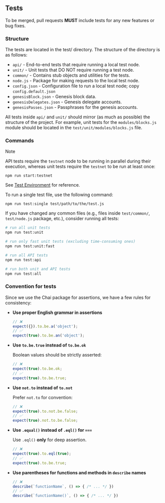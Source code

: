 ## Tests

To be merged, pull requests **MUST** include tests for any new features or bug fixes.

### Structure

The tests are located in the test/ directory. The structure of the directory is as follows:
- `api/` - End-to-end tests that require running a local test node.
- `unit/` - Unit tests that DO NOT require running a test node.
- `common/` - Contains stub objects and utilities for the tests.
- `node.js` - Package for making requests to the local test node.
- `config.json` - Configuration file to run a local test node; copy `config.default.json`
- `genesisBlock.json` - Genesis block data.
- `genesisDelegates.json` - Genesis delegate accounts.
- `genesisPasses.json` - Passphrases for the genesis accounts.

All tests inside `api/` and `unit/` should mirror (as much as possible) the structure of the project. For example, unit tests for the `modules/blocks.js` module should be located in the `test/unit/modules/blocks.js` file.

### Commands

> [!NOTE]
> API tests require the `testnet` node to be running in parallel during their execution, whereas unit tests require the `testnet` to be run at least once:
>
> ```
> npm run start:testnet
> ```
>
> See [Test Environment](../README.md#Test-Environment) for reference.


To run a single test file, use the following command:

```
npm run test:single test/path/to/the/test.js
```

If you have changed any common files (e.g., files inside `test/common/`, `test/node.js` package, etc.), consider running all tests:

```sh
# run all unit tests
npm run test:unit

# run only fast unit tests (excluding time-consuming ones)
npm run test:unit:fast

# run all API tests
npm run test:api

# run both unit and API tests
npm run test:all
```

### Convention for tests

Since we use the Chai package for assertions, we have a few rules for consistency:

- **Use proper English grammar in assertions**

  ```js
  // ❌
  expect({}).to.be.a('object');
  // ✅
  expect(true).to.be.an('object');
  ```

- **Use `to.be.true` instead of `to.be.ok`**

  Boolean values should be strictly asserted:

  ```js
  // ❌
  expect(true).to.be.ok;
  // ✅
  expect(true).to.be.true;
  ```

- **Use `not.to` instead of `to.not`**

  Prefer `not.to` for convention:

  ```js
  // ❌
  expect(true).to.not.be.false;
  // ✅
  expect(true).not.to.be.false;
  ```

- **Use `.equal()` instead of `.eql()` for `===`**

  Use `.eql()` **only** for deep assertion.

  ```js
  // ❌
  expect(true).to.eql(true);
  // ✅
  expect(true).to.be.true;
  ```

- **Use parentheses for functions and methods in `describe` names**

  ```js
  // ❌
  describe(`functionName`, () => { /* ... */ })
  // ✅
  describe(`functionName()`, () => { /* ... */ })
  ```
